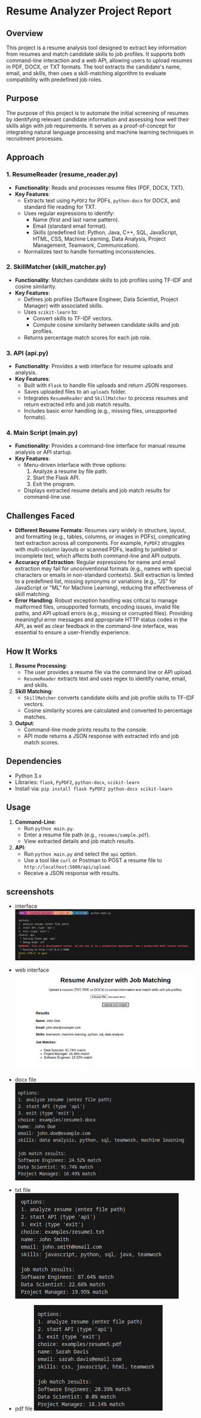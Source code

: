 # Resume Analyzer Project Report

## Overview

This project is a resume analysis tool designed to extract key information from resumes and match candidate skills to job profiles. It supports both command-line interaction and a web API, allowing users to upload resumes in PDF, DOCX, or TXT formats. The tool extracts the candidate's name, email, and skills, then uses a skill-matching algorithm to evaluate compatibility with predefined job roles.

## Purpose

The purpose of this project is to automate the initial screening of resumes by identifying relevant candidate information and assessing how well their skills align with job requirements. It serves as a proof-of-concept for integrating natural language processing and machine learning techniques in recruitment processes.

## Approach

### 1. ResumeReader (resume_reader.py)

- **Functionality**: Reads and processes resume files (PDF, DOCX, TXT).
- **Key Features**:
  - Extracts text using `PyPDF2` for PDFs, `python-docx` for DOCX, and standard file reading for TXT.
  - Uses regular expressions to identify:
    - Name (first and last name pattern).
    - Email (standard email format).
    - Skills (predefined list: Python, Java, C++, SQL, JavaScript, HTML, CSS, Machine Learning, Data Analysis, Project Management, Teamwork, Communication).
  - Normalizes text to handle formatting inconsistencies.

### 2. SkillMatcher (skill_matcher.py)

- **Functionality**: Matches candidate skills to job profiles using TF-IDF and cosine similarity.
- **Key Features**:
  - Defines job profiles (Software Engineer, Data Scientist, Project Manager) with associated skills.
  - Uses `scikit-learn` to:
    - Convert skills to TF-IDF vectors.
    - Compute cosine similarity between candidate skills and job profiles.
  - Returns percentage match scores for each job role.

### 3. API (api.py)

- **Functionality**: Provides a web interface for resume uploads and analysis.
- **Key Features**:
  - Built with `Flask` to handle file uploads and return JSON responses.
  - Saves uploaded files to an `uploads` folder.
  - Integrates `ResumeReader` and `SkillMatcher` to process resumes and return extracted info and job match results.
  - Includes basic error handling (e.g., missing files, unsupported formats).

### 4. Main Script (main.py)

- **Functionality**: Provides a command-line interface for manual resume analysis or API startup.
- **Key Features**:
  - Menu-driven interface with three options:
    1. Analyze a resume by file path.
    2. Start the Flask API.
    3. Exit the program.
  - Displays extracted resume details and job match results for command-line use.

## Challenges Faced

- **Different Resume Formats**: Resumes vary widely in structure, layout, and formatting (e.g., tables, columns, or images in PDFs), complicating text extraction across all components. For example, `PyPDF2` struggles with multi-column layouts or scanned PDFs, leading to jumbled or incomplete text, which affects both command-line and API outputs.
- **Accuracy of Extraction**: Regular expressions for name and email extraction may fail for unconventional formats (e.g., names with special characters or emails in non-standard contexts). Skill extraction is limited to a predefined list, missing synonyms or variations (e.g., "JS" for JavaScript or "ML" for Machine Learning), reducing the effectiveness of skill matching.
- **Error Handling**: Robust exception handling was critical to manage malformed files, unsupported formats, encoding issues, invalid file paths, and API upload errors (e.g., missing or corrupted files). Providing meaningful error messages and appropriate HTTP status codes in the API, as well as clear feedback in the command-line interface, was essential to ensure a user-friendly experience.

## How It Works

1. **Resume Processing**:
   - The user provides a resume file via the command line or API upload.
   - `ResumeReader` extracts text and uses regex to identify name, email, and skills.
2. **Skill Matching**:
   - `SkillMatcher` converts candidate skills and job profile skills to TF-IDF vectors.
   - Cosine similarity scores are calculated and converted to percentage matches.
3. **Output**:
   - Command-line mode prints results to the console.
   - API mode returns a JSON response with extracted info and job match scores.

## Dependencies

- Python 3.x
- Libraries: `flask`, `PyPDF2`, `python-docx`, `scikit-learn`
- Install via: `pip install flask PyPDF2 python-docx scikit-learn`

## Usage

1. **Command-Line**:
   - Run `python main.py`.
   - Enter a resume file path (e.g., `resumes/sample.pdf`).
   - View extracted details and job match results.
2. **API**:
   - Run `python main.py` and select the `api` option.
   - Use a tool like `curl` or Postman to POST a resume file to `http://localhost:5000/api/upload`.
   - Receive a JSON response with results.

## screenshots

- interface
![interface](./screenshots/api.png)

- web interface
![api](./screenshots/api2.png)

- docx file
![cli](./screenshots/docx.png)

- txt file
![cli](./screenshots/txt.png)

- pdf file
![cli](./screenshots/pdf.png)
